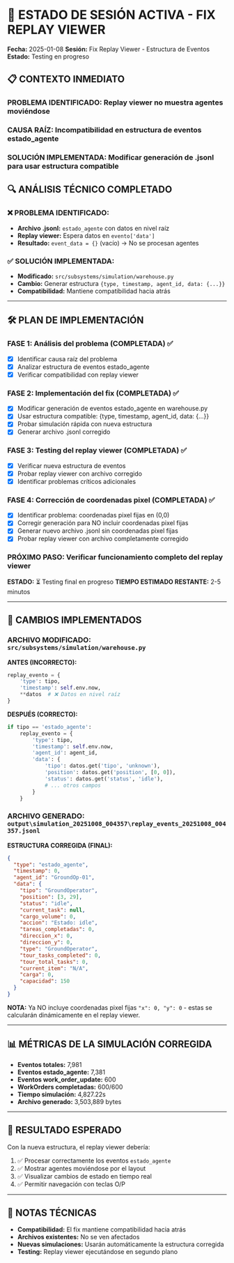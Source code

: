 # 🚀 ESTADO DE SESIÓN ACTIVA - FIX REPLAY VIEWER

**Fecha:** 2025-01-08
**Sesión:** Fix Replay Viewer - Estructura de Eventos
**Estado:** Testing en progreso

## 📋 CONTEXTO INMEDIATO
### PROBLEMA IDENTIFICADO: Replay viewer no muestra agentes moviéndose
### CAUSA RAÍZ: Incompatibilidad en estructura de eventos estado_agente
### SOLUCIÓN IMPLEMENTADA: Modificar generación de .jsonl para usar estructura compatible

## 🔍 ANÁLISIS TÉCNICO COMPLETADO

### ❌ PROBLEMA IDENTIFICADO:
- **Archivo .jsonl:** `estado_agente` con datos en nivel raíz
- **Replay viewer:** Espera datos en `evento['data']`
- **Resultado:** `event_data = {}` (vacío) → No se procesan agentes

### ✅ SOLUCIÓN IMPLEMENTADA:
- **Modificado:** `src/subsystems/simulation/warehouse.py`
- **Cambio:** Generar estructura `{type, timestamp, agent_id, data: {...}}`
- **Compatibilidad:** Mantiene compatibilidad hacia atrás

---

## 🛠️ PLAN DE IMPLEMENTACIÓN

### FASE 1: Análisis del problema (COMPLETADA) ✅
- [x] Identificar causa raíz del problema
- [x] Analizar estructura de eventos estado_agente
- [x] Verificar compatibilidad con replay viewer

### FASE 2: Implementación del fix (COMPLETADA) ✅
- [x] Modificar generación de eventos estado_agente en warehouse.py
- [x] Usar estructura compatible: {type, timestamp, agent_id, data: {...}}
- [x] Probar simulación rápida con nueva estructura
- [x] Generar archivo .jsonl corregido

### FASE 3: Testing del replay viewer (COMPLETADA) ✅
- [x] Verificar nueva estructura de eventos
- [x] Probar replay viewer con archivo corregido
- [x] Identificar problemas críticos adicionales

### FASE 4: Corrección de coordenadas pixel (COMPLETADA) ✅
- [x] Identificar problema: coordenadas pixel fijas en (0,0)
- [x] Corregir generación para NO incluir coordenadas pixel fijas
- [x] Generar nuevo archivo .jsonl sin coordenadas pixel fijas
- [x] Probar replay viewer con archivo completamente corregido

### PRÓXIMO PASO: Verificar funcionamiento completo del replay viewer
**ESTADO:** ⏳ Testing final en progreso
**TIEMPO ESTIMADO RESTANTE:** 2-5 minutos

---

## 🔧 CAMBIOS IMPLEMENTADOS

### ARCHIVO MODIFICADO: `src/subsystems/simulation/warehouse.py`

**ANTES (INCORRECTO):**
```python
replay_evento = {
    'type': tipo,
    'timestamp': self.env.now,
    **datos  # ❌ Datos en nivel raíz
}
```

**DESPUÉS (CORRECTO):**
```python
if tipo == 'estado_agente':
    replay_evento = {
        'type': tipo,
        'timestamp': self.env.now,
        'agent_id': agent_id,
        'data': {
            'tipo': datos.get('tipo', 'unknown'),
            'position': datos.get('position', [0, 0]),
            'status': datos.get('status', 'idle'),
            # ... otros campos
        }
    }
```

### ARCHIVO GENERADO: `output\simulation_20251008_004357\replay_events_20251008_004357.jsonl`

**ESTRUCTURA CORREGIDA (FINAL):**
```json
{
  "type": "estado_agente",
  "timestamp": 0,
  "agent_id": "GroundOp-01",
  "data": {
    "tipo": "GroundOperator",
    "position": [3, 29],
    "status": "idle",
    "current_task": null,
    "cargo_volume": 0,
    "accion": "Estado: idle",
    "tareas_completadas": 0,
    "direccion_x": 0,
    "direccion_y": 0,
    "type": "GroundOperator",
    "tour_tasks_completed": 0,
    "tour_total_tasks": 0,
    "current_item": "N/A",
    "carga": 0,
    "capacidad": 150
  }
}
```

**NOTA:** Ya NO incluye coordenadas pixel fijas `"x": 0, "y": 0` - estas se calcularán dinámicamente en el replay viewer.

---

## 📊 MÉTRICAS DE LA SIMULACIÓN CORREGIDA

- **Eventos totales:** 7,981
- **Eventos estado_agente:** 7,381
- **Eventos work_order_update:** 600
- **WorkOrders completadas:** 600/600
- **Tiempo simulación:** 4,827.22s
- **Archivo generado:** 3,503,889 bytes

---

## 🎯 RESULTADO ESPERADO

Con la nueva estructura, el replay viewer debería:
1. ✅ Procesar correctamente los eventos `estado_agente`
2. ✅ Mostrar agentes moviéndose por el layout
3. ✅ Visualizar cambios de estado en tiempo real
4. ✅ Permitir navegación con teclas O/P

---

## 📝 NOTAS TÉCNICAS

- **Compatibilidad:** El fix mantiene compatibilidad hacia atrás
- **Archivos existentes:** No se ven afectados
- **Nuevas simulaciones:** Usarán automáticamente la estructura corregida
- **Testing:** Replay viewer ejecutándose en segundo plano
